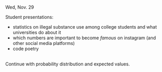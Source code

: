 
<div class="lecture2">



<div class="column_date">
<p markdown="block">

<br> 
Wed, Nov. 29

</p>
</div>



<div class="column_materials" >
<p markdown="block">

Student presentations: 
- statistics on illegal substance use among college students and what universities do about it
- which numbers are important to become _famous_ on instagram (and other social media platforms) 
- code poetry 
<br> <br>

Continue with probability distribution and expected values. 

</p>
</div>



<div class="column_assign">
<p markdown="block">

</p>
</div>

</div>
